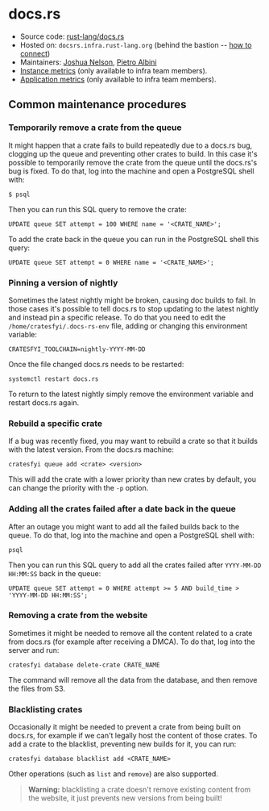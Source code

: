 # docs.rs

* Source code: [rust-lang/docs.rs][repo]
* Hosted on: `docsrs.infra.rust-lang.org` (behind the bastion -- [how to connect][bastion-connect])
* Maintainers: [Joshua Nelson], [Pietro Albini]
* [Instance metrics][grafana-instance] (only available to infra team members).
* [Application metrics][grafana-app] (only available to infra team members).

## Common maintenance procedures

### Temporarily remove a crate from the queue

It might happen that a crate fails to build repeatedly due to a docs.rs bug,
clogging up the queue and preventing other crates to build. In this case it's
possible to temporarily remove the crate from the queue until the docs.rs's bug
is fixed. To do that, log into the machine and open a PostgreSQL shell with:

```
$ psql
```

Then you can run this SQL query to remove the crate:

```
UPDATE queue SET attempt = 100 WHERE name = '<CRATE_NAME>';
```

To add the crate back in the queue you can run in the PostgreSQL shell this
query:

```
UPDATE queue SET attempt = 0 WHERE name = '<CRATE_NAME>';
```

### Pinning a version of nightly

Sometimes the latest nightly might be broken, causing doc builds to fail. In
those cases it's possible to tell docs.rs to stop updating to the latest
nightly and instead pin a specific release. To do that you need to edit the
`/home/cratesfyi/.docs-rs-env` file, adding or changing this environment
variable:

```
CRATESFYI_TOOLCHAIN=nightly-YYYY-MM-DD
```

Once the file changed docs.rs needs to be restarted:

```
systemctl restart docs.rs
```

To return to the latest nightly simply remove the environment variable and
restart docs.rs again.

### Rebuild a specific crate

If a bug was recently fixed, you may want to rebuild a crate so that it builds with the latest version.
From the docs.rs machine:

```
cratesfyi queue add <crate> <version>
```

This will add the crate with a lower priority than new crates by default, you can change the priority with the `-p` option.

### Adding all the crates failed after a date back in the queue

After an outage you might want to add all the failed builds back to the queue.
To do that, log into the machine and open a PostgreSQL shell with:

```
psql
```

Then you can run this SQL query to add all the crates failed after `YYYY-MM-DD
HH:MM:SS` back in the queue:

```
UPDATE queue SET attempt = 0 WHERE attempt >= 5 AND build_time > 'YYYY-MM-DD HH:MM:SS';
```

### Removing a crate from the website

Sometimes it might be needed to remove all the content related to a crate from
docs.rs (for example after receiving a DMCA). To do that, log into the server
and run:

```
cratesfyi database delete-crate CRATE_NAME
```

The command will remove all the data from the database, and then remove the
files from S3.

### Blacklisting crates

Occasionally it might be needed to prevent a crate from being built on docs.rs,
for example if we can't legally host the content of those crates. To add a
crate to the blacklist, preventing new builds for it, you can run:

```
cratesfyi database blacklist add <CRATE_NAME>
```

Other operations (such as `list` and `remove`) are also supported.

> **Warning:** blacklisting a crate doesn't remove existing content from the
> website, it just prevents new versions from being built!

[repo]: https://github.com/rust-lang/docs.rs
[grafana-instance]: https://grafana.rust-lang.org/d/rpXrFfKWz/instance-metrics?orgId=1&var-instance=docsrs.infra.rust-lang.org:9100
[grafana-app]: https://grafana.rust-lang.org/d/-wWFg2cZz/docs-rs?orgId=1
[bastion-connect]: https://github.com/rust-lang/infra-team/blob/master/docs/hosts/bastion.md#logging-into-servers-through-the-bastion
[Joshua Nelson]: https://github.com/jyn514
[Pietro Albini]: https://github.com/pietroalbini
